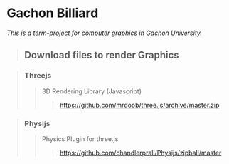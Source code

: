Gachon Billiard
=======
*This is a term-project for computer graphics in Gachon University.*

> ## Download files to render Graphics

> ### Threejs
>> 3D Rendering Library (Javascript)
>>> https://github.com/mrdoob/three.js/archive/master.zip

> ### Physijs
>> Physics Plugin for three.js
>>> https://github.com/chandlerprall/Physijs/zipball/master
